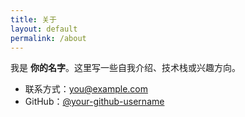 ```yaml
---
title: 关于
layout: default
permalink: /about
---
```


我是 **你的名字**。这里写一些自我介绍、技术栈或兴趣方向。

- 联系方式：you@example.com
- GitHub：[@your-github-username](https://github.com/your-github-username)
